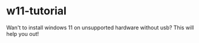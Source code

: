 # w11-tutorial
Wan't to install windows 11 on unsupported hardware without usb? This will help you out!
